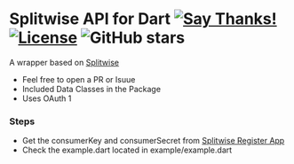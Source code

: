 # Splitwise API for Dart [![Say Thanks!](https://img.shields.io/badge/Say%20Thanks-!-1EAEDB.svg)](https://saythanks.io/to/techysrthk%40gmail.com) [![License](https://img.shields.io/badge/license-MIT-orange.svg)](https://github.com/srthkpthk/splitwise_api/blob/master/LICENSE.md) ![GitHub stars](https://img.shields.io/github/stars/srthkpthk/splitwise_api)

A wrapper based on [Splitwise](http://dev.splitwise.com/#introduction)

- Feel free to open a PR or Isuue
- Included Data Classes in the Package
- Uses OAuth 1

###  Steps
 - Get the consumerKey and consumerSecret from [Splitwise Register App](https://secure.splitwise.com/apps)
 - Check the example.dart located in example/example.dart
 


